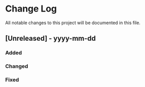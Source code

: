 # Change Log

All notable changes to this project will be documented in this file.
 
## [Unreleased] - yyyy-mm-dd
 
### Added
 
### Changed
 
### Fixed
